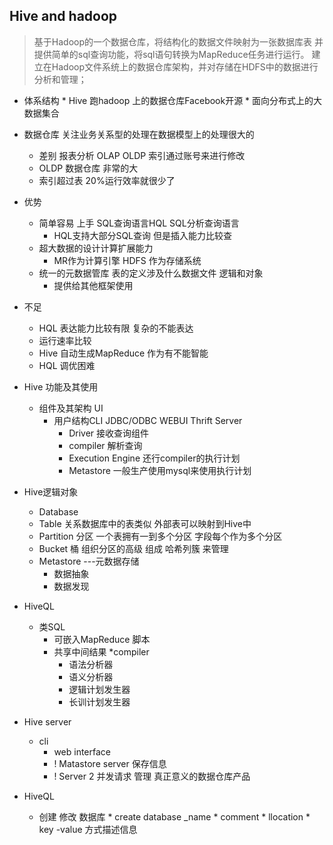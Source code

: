 ## Hive and hadoop
> 基于Hadoop的一个数据仓库，将结构化的数据文件映射为一张数据库表
并提供简单的sql查询功能，将sql语句转换为MapReduce任务进行运行。 
建立在Hadoop文件系统上的数据仓库架构，并对存储在HDFS中的数据进行分析和管理；


* 体系结构
		* Hive 跑hadoop 上的数据仓库Facebook开源
		* 面向分布式上的大数据集合

* 数据仓库 关注业务关系型的处理在数据模型上的处理很大的
	 * 差别 报表分析 OLAP OLDP 索引通过账号来进行修改
	 * OLDP 数据仓库 非常的大
	 * 索引超过表 20%运行效率就很少了
	 
* 优势
	* 简单容易 上手 SQL查询语言HQL SQL分析查询语言
		* HQL支持大部分SQL查询 但是插入能力比较查
	* 超大数据的设计计算扩展能力
		* MR作为计算引擎 HDFS 作为存储系统
	* 统一的元数据管库 表的定义涉及什么数据文件 逻辑和对象
		* 提供给其他框架使用
	
* 不足
	* HQL 表达能力比较有限 复杂的不能表达
	* 运行速率比较
	* Hive 自动生成MapReduce 作为有不能智能
	* HQL 调优困难


* Hive 功能及其使用
  * 组件及其架构 UI
	  * 用户结构CLI JDBC/ODBC WEBUI Thrift Server
	 	  * Driver 接收查询组件
	 	  * compiler 解析查询
	 	  * Execution Engine 还行compiler的执行计划
	 	  * Metastore  一般生产使用mysql来使用执行计划

* Hive逻辑对象
	* Database 
	* Table  关系数据库中的表类似 外部表可以映射到Hive中
	* Partition 分区 一个表拥有一到多个分区 字段每个作为多个分区
	* Bucket 桶  组织分区的高级 组成 哈希列簇 来管理
	* Metastore  ---元数据存储
	 	* 数据抽象
	 	* 数据发现

* HiveQL
  * 类SQL
	* 可嵌入MapReduce 脚本
	* 共享中间结果
    *compiler
  	  * 语法分析器
  	  * 语义分析器
  	  * 逻辑计划发生器
  	  * 长训计划发生器

* Hive server
  * cli 
	* web interface  
	* ! Matastore server 保存信息 
	* ! Server 2 并发请求 管理 真正意义的数据仓库产品
	
* HiveQL
  * 创建 修改 数据库
		* create database _name 
		* comment 
	 	* llocation
	 	* key -value 方式描述信息

